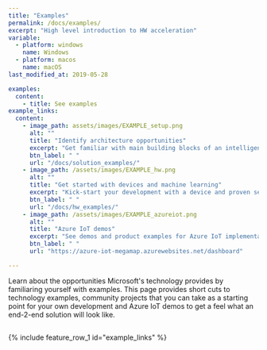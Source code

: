 ```yaml
---
title: "Examples"
permalink: /docs/examples/
excerpt: "High level introduction to HW acceleration"
variable:
  - platform: windows
    name: Windows
  - platform: macos
    name: macOS
last_modified_at: 2019-05-28

examples:
  content:
    - title: See examples
example_links:
  content:
    - image_path: assets/images/EXAMPLE_setup.png
      alt: ""
      title: "Identify architecture opportunities"
      excerpt: "Get familiar with main building blocks of an intelligent edge solutions and get familiar with high level hardware architecture options"
      btn_label: " "
      url: "/docs/solution_examples/"
    - image_path: /assets/images/EXAMPLE_hw.png
      alt: ""
      title: "Get started with devices and machine learning"
      excerpt: "Kick-start your development with a device and proven setup for machine learning."
      btn_label: " "
      url: "/docs/hw_examples/"
    - image_path: /assets/images/EXAMPLE_azureiot.png
      alt: ""
      title: "Azure IoT demos"
      excerpt: "See demos and product examples for Azure IoT implementations"
      btn_label: " "
      url: "https://azure-iot-megamap.azurewebsites.net/dashboard"     

---
```


Learn about the opportunities Microsoft's technology provides by familiaring yourself with examples. This page provides short cuts to technology examples, community projects that you can take as a starting point for your own development and Azure IoT demos to get a feel what an end-2-end solution will look like.

<div class="white">
<div class="feature__wrapper">
    <h2 style="text-align: center;" class="landing-page-videos-title"></h2>
    <div class="landing-page-videos">
{% include feature_row_1 id="example_links" %}
  </div>
</div>
</div>